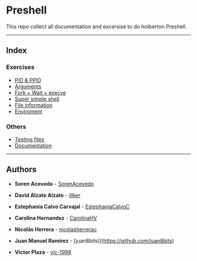 # Preshell

This repo collect all documentation and excersise to do holberton Preshell.

---

## Index

### Exercises

* [PID & PPID](./0x00-pid_ppid)
* [Arguments](./0x01-arguments)
* [Fork + Wait + execve](./0x02-fork_wait_execve)
* [Super simple shell](./0x03-super_simple_shell)
* [File information](./0x04-file_info)
* [Enviroment](./0x05-enviroment)

### Others

* [Testing files](./test)
* [Documentation](https://drive.google.com/drive/folders/1HOU6h_Ofjl3fO6QfnV9r8UijozuU_DqR?usp=sharing)

---

## Authors

* **Soren Acevedo** - [SorenAcevedo](https://github.com/SorenAcevedo)

* **David Alzate Alzate** - [illker](https://github.com/illker)

* **Estephania Calvo Carvajal** - [EstephaniaCalvoC](https://github.com/EstephaniaCalvoC)

* **Carolina Hernandez** - [CarolinaHV](https://github.com/CarolinaHV)

* **Nicolás Herrera** - [nicolasherrerac](https://github.com/nicolasherrerac)

* **Juan Manuel Ramírez** - [juan8bits]((https://github.com/juan8bits)

* **Victor Plaza** - [vic-1998](https://github.com/vic-1998)